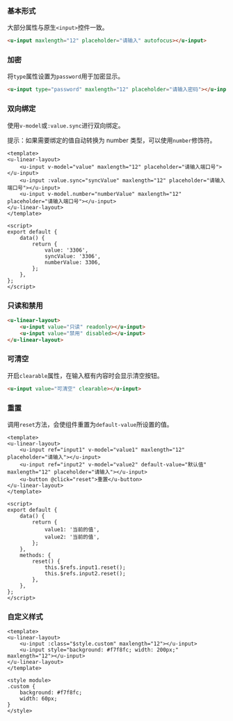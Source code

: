 ### 基本形式

大部分属性与原生`<input>`控件一致。

``` html
<u-input maxlength="12" placeholder="请输入" autofocus></u-input>
```

### 加密

将`type`属性设置为`password`用于加密显示。

``` html
<u-input type="password" maxlength="12" placeholder="请输入密码"></u-input>
```

### 双向绑定

使用`v-model`或`:value.sync`进行双向绑定。

提示：如果需要绑定的值自动转换为 number 类型，可以使用`number`修饰符。

``` vue
<template>
<u-linear-layout>
    <u-input v-model="value" maxlength="12" placeholder="请输入端口号"></u-input>
    <u-input :value.sync="syncValue" maxlength="12" placeholder="请输入端口号"></u-input>
    <u-input v-model.number="numberValue" maxlength="12" placeholder="请输入端口号"></u-input>
</u-linear-layout>
</template>

<script>
export default {
    data() {
        return {
            value: '3306',
            syncValue: '3306',
            numberValue: 3306,
        };
    },
};
</script>
```

### 只读和禁用

``` html
<u-linear-layout>
    <u-input value="只读" readonly></u-input>
    <u-input value="禁用" disabled></u-input>
</u-linear-layout>
```

### 可清空

开启`clearable`属性，在输入框有内容时会显示清空按钮。

``` html
<u-input value="可清空" clearable></u-input>
```

### 重置

调用`reset`方法，会使组件重置为`default-value`所设置的值。

``` vue
<template>
<u-linear-layout>
    <u-input ref="input1" v-model="value1" maxlength="12" placeholder="请输入"></u-input>
    <u-input ref="input2" v-model="value2" default-value="默认值" maxlength="12" placeholder="请输入"></u-input>
    <u-button @click="reset">重置</u-button>
</u-linear-layout>
</template>

<script>
export default {
    data() {
        return {
            value1: '当前的值',
            value2: '当前的值',
        };
    },
    methods: {
        reset() {
            this.$refs.input1.reset();
            this.$refs.input2.reset();
        },
    },
};
</script>
```

### 自定义样式

``` vue
<template>
<u-linear-layout>
    <u-input :class="$style.custom" maxlength="12"></u-input>
    <u-input style="background: #f7f8fc; width: 200px;" maxlength="12"></u-input>
</u-linear-layout>
</template>

<style module>
.custom {
    background: #f7f8fc;
    width: 60px;
}
</style>
```
